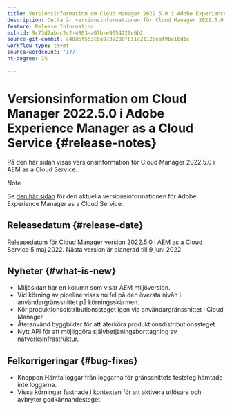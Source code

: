 ```yaml
---
title: Versionsinformation om Cloud Manager 2022.5.0 i Adobe Experience Manager as a Cloud Service
description: Detta är versionsinformationen för Cloud Manager 2022.5.0 i AEM as a Cloud Service.
feature: Release Information
exl-id: 9c73d7ab-c2c2-4803-a07b-e9054220c6b2
source-git-commit: c48d6f553c6a973a200fb11c2112beaf9be16d1c
workflow-type: tm+mt
source-wordcount: '177'
ht-degree: 1%

---
```



# Versionsinformation om Cloud Manager 2022.5.0 i Adobe Experience Manager as a Cloud Service {#release-notes}

På den här sidan visas versionsinformation för Cloud Manager 2022.5.0 i AEM as a Cloud Service.

>[!NOTE]
>
>Se [den här sidan](/help/release-notes/release-notes-cloud/release-notes-current.md) för den aktuella versionsinformationen för Adobe Experience Manager as a Cloud Service.

## Releasedatum {#release-date}

Releasedatum för Cloud Manager version 2022.5.0 i AEM as a Cloud Service 5 maj 2022. Nästa version är planerad till 9 juni 2022.

## Nyheter {#what-is-new}

* Miljösidan har en kolumn som visar AEM miljöversion.
* Vid körning av pipeline visas nu fel på den översta nivån i användargränssnittet på körningsskärmen.
* Kör produktionsdistributionssteget igen via användargränssnittet i Cloud Manager.
* Återanvänd byggbilder för att återköra produktionsdistributionssteget.
* Nytt API för att möjliggöra självbetjäningsborttagning av nätverksinfrastruktur.

## Felkorrigeringar {#bug-fixes}

* Knappen Hämta loggar från loggarna för gränssnittets teststeg hämtade inte loggarna.
* Vissa körningar fastnade i kontexten för att aktivera utlösare och avbryter godkännandesteget.
